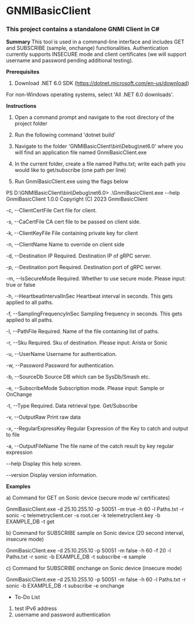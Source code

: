 # GNMIBasicClient

### This project contains a standalone GNMI Client in C#

**Summary**
This tool is used in a command-line interface and includes GET and SUBSCRIBE (sample, onchange) functionalities. Authentication currently supports INSECURE mode and client certificates (we will support username and password pending additional testing). 

**Prerequisites**

1. Download .NET 6.0 SDK (https://dotnet.microsoft.com/en-us/download)

For non-Windows operating systems, select 'All .NET 6.0 downloads'.


**Instructions**

1. Open a command prompt and navigate to the root directory of the project folder

2. Run the following command 'dotnet build'

3. Navigate to the folder 'GNMIBasicClient\bin\Debug\net6.0\' where you will find an application file named GnmiBasicClient.exe

4. In the current folder, create a file named Paths.txt; write each path you would like to get/subscribe (one path per line)

5. Run GnmiBasicClient.exe using the flags below

PS D:\GNMIBasicClient\bin\Debug\net6.0> .\GnmiBasicClient.exe --help
GnmiBasicClient 1.0.0
Copyright (C) 2023 GnmiBasicClient

  -c, --ClientCertFile            Cert file for client.

  -s, --CaCertFile                CA cert file to be passed on client side.

  -k, --ClientKeyFile             File containing private key for client

  -n, --ClientName                Name to override on client side

  -d, --Destination IP            Required. Destination IP of gRPC server.

  -p, --Destination port          Required. Destination port of gRPC server.

  -m, --IsSecureMode              Required. Whether to use secure mode. Please input: true or false

  -h, --HeartbeatIntervalInSec    Heartbeat interval in seconds. This gets applied to all paths.

  -f, --SamplingFrequencyInSec    Sampling frequency in seconds. This gets applied to all paths.

  -l, --PathFile                  Required. Name of the file containing list of paths.

  -r, --Sku                       Required. Sku of destination. Please input: Arista or Sonic

  -u, --UserName                  Username for authentication.

  -w, --Password                  Password for authentication.

  -b, --SourceDb                  Source DB which can be SysDb/Smash etc.

  -e, --SubscribeMode             Subscription mode. Please input: Sample or OnChange

  -t, --Type                      Required. Data retrieval type. Get/Subscribe

  -v, --OutputRaw                 Print raw data

  -x, --RegularExpressKey         Regular Expression of the Key to catch and output to file

  -a, --OutputFileName            The file name of the catch result by key regular expression

  --help                          Display this help screen.

  --version                       Display version information.


**Examples**
 
 a) Command for GET on Sonic device (secure mode w/ certificates)

 GnmiBasicClient.exe -d 25.10.255.10 -p 50051 -m true -h 60 -l Paths.txt -r sonic -c telemetryclient.cer -s root.cer -k telemetryclient.key -b EXAMPLE_DB -t get

 b) Command for SUBSCRIBE sample on Sonic device (20 second interval, insecure mode)

 GnmiBasicClient.exe -d 25.10.255.10 -p 50051 -m false -h 60 -f 20 -l Paths.txt -r sonic -b EXAMPLE_DB -t subscribe -e sample

 c) Command for SUBSCRIBE onchange on Sonic device (insecure mode)

  GnmiBasicClient.exe -d 25.10.255.10 -p 50051 -m false -h 60 -l Paths.txt -r sonic -b EXAMPLE_DB -t subscribe -e onchange


- To-Do List
1. test IPv6 address
2. username and password authentication